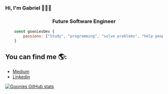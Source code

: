### Hi, I'm Gabriel 👋👨‍💻
<h3 align="center">Future Software Engineer</h3>

```js
    const gooniesDev {
        passions: ["Study", "programming", "solve problems", "help people"];
    }
```


## You can find me 🌎:

 - [Medium](https://medium.com/@gabomunozcastro)
 - [Linkedin](https://www.linkedin.com/in/goonies/)


[![Goonies GitHub stats](https://github-readme-stats.vercel.app/api?username=gooniesDev)](https://github.com/anuraghazra/github-readme-stats)
